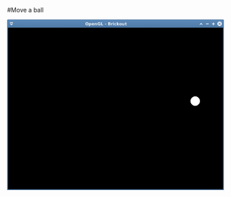 #Move a ball

![alt tag](https://github.com/kion-dgl/Brickout/blob/master/04_move_a_ball/output.png?raw=true)
